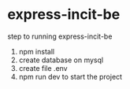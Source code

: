 # express-incit-be

step to running express-incit-be
1. npm install
2. create database on mysql
3. create file .env
4. npm run dev to start the project
